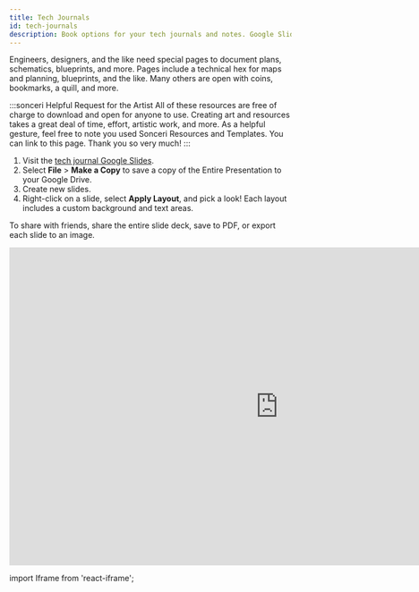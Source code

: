 ```yaml
---
title: Tech Journals
id: tech-journals
description: Book options for your tech journals and notes. Google Slides journal series.
---
```


Engineers, designers, and the like need special pages to document plans, schematics, blueprints, and more. Pages include a technical hex for maps and planning, blueprints, and the like. Many others are open with coins, bookmarks, a quill, and more.

:::sonceri Helpful Request for the Artist
All of these resources are free of charge to download and open for anyone to use. Creating art and resources takes a great deal of time, effort, artistic work, and more. As a helpful gesture, feel free to note you used Sonceri Resources and Templates. You can link to this page. Thank you so very much! 
:::

1. Visit the [tech journal Google Slides](https://docs.google.com/presentation/d/1MgbuOpKv7U8noZVVaPFawHJbOY_xOvPqMq5RLbEboqI).
2. Select **File** > **Make a Copy** to save a copy of the Entire Presentation to your Google Drive.
3. Create new slides.
4. Right-click on a slide, select **Apply Layout**, and pick a look! Each layout includes a custom background and text areas.

To share with friends, share the entire slide deck, save to PDF, or export each slide to an image.

<div className='responsive-google-slides'>

<iframe src="https://docs.google.com/presentation/d/e/2PACX-1vR-zYe6DCydpxee6gbQKTxjOMO_YPA_TFD_5GwBT-9LWACtk-x0urLoOBywqShuSeniBZnrf8xRL5qq/embed?start=false&loop=false&delayms=3000" frameborder="0" width="960" height="569" allowFullScreen="true" mozallowFullScreen="true" webkitallowFullScreen="true"></iframe>

</div>

import Iframe from 'react-iframe';